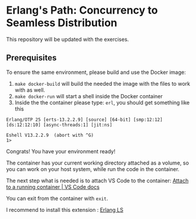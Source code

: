 # Erlang's Path: Concurrency to Seamless Distribution

This repository will be updated with the exercises.

## Prerequisites

To ensure the same environment, please build and use the Docker image:

1. `make docker-build` will build the needed the image with the files to work with as well.
2. `make docker-run` will start a shell inside the Docker container
3. Inside the the container please type: `erl`, you should get something like this
```
Erlang/OTP 25 [erts-13.2.2.9] [source] [64-bit] [smp:12:12] [ds:12:12:10] [async-threads:1] [jit:ns]

Eshell V13.2.2.9  (abort with ^G)
1> 
```
Congrats! You have your environment ready!

The container has your current working directory attached as a volume, so you can
work on your host system, while run the code in the container.

The next step what is needed is to attach VS Code to the container:
[Attach to a running container | VS Code docs](https://code.visualstudio.com/docs/devcontainers/attach-container)

You can exit from the container with `exit`.

I recommend to install this extension : [Erlang LS](https://marketplace.visualstudio.com/items?itemName=erlang-ls.erlang-ls)